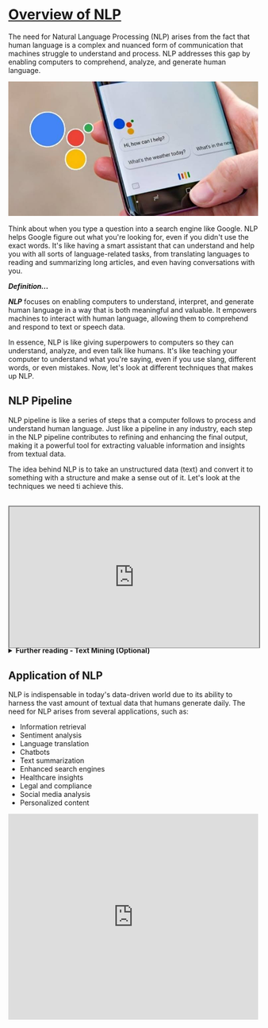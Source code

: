 # <u> Overview of NLP </u>
The need for Natural Language Processing (NLP) arises from the fact that human language is a complex and nuanced form of communication that machines struggle to understand and process. NLP addresses this gap by enabling computers to comprehend, analyze, and generate human language.

![google-assistant.jpeg](./nlp/google-assistant.jpeg)

Think about when you type a question into a search engine like Google. NLP helps Google figure out what you're looking for, even if you didn't use the exact words. It's like having a smart assistant that can understand and help you with all sorts of language-related tasks, from translating languages to reading and summarizing long articles, and even having conversations with you.

<aside>

**_Definition..._**

**_NLP_** focuses on enabling computers to understand, interpret, and generate human language in a way that is both meaningful and valuable. It empowers machines to interact with human language, allowing them to comprehend and respond to text or speech data.
</aside>

In essence, NLP is like giving superpowers to computers so they can understand, analyze, and even talk like humans. It's like teaching your computer to understand what you're saying, even if you use slang, different words, or even mistakes. Now, let's look at different techniques that makes up NLP.

## NLP Pipeline
NLP pipeline is like a series of steps that a computer follows to process and understand human language. Just like a pipeline in any industry, each step in the NLP pipeline contributes to refining and enhancing the final output, making it a powerful tool for extracting valuable information and insights from textual data.

The idea behind NLP is to take an unstructured data (text) and convert it to something with a structure and make a sense out of it. Let's look at the techniques we need ti achieve this.

<br>
<div style="position: relative; padding-bottom: 56.25%; height: 0;"><iframe src="https://www.youtube.com/embed/fLvJ8VdHLA0" title="Cross Validation" frameborder="0" allow="accelerometer; autoplay; clipboard-write; encrypted-media; gyroscope; picture-in-picture" allowfullscreen style="position: absolute; top: 0; left: 0; width: 100%; height: 100%; border: 2px solid grey;"></iframe></div>

<details>
<summary><b> Further reading - Text Mining (Optional) </b></summary>

<div style="position: relative; padding-bottom: 56.25%; height: 0;"><iframe width="100%" height="415" src="https://www.youtube.com/embed/BeDeHntF68M" title="Linking your CSS" frameborder="0" allow="accelerometer; autoplay; clipboard-write; encrypted-media; gyroscope; picture-in-picture" allowfullscreen></iframe></div>
</details>


## Application of NLP
NLP is indispensable in today's data-driven world due to its ability to harness the vast amount of textual data that humans generate daily. The need for NLP arises from several applications, such as:

- Information retrieval
- Sentiment analysis
- Language translation
- Chatbots
- Text summarization 
- Enhanced search engines 
- Healthcare insights 
- Legal and compliance
- Social media analysis 
- Personalized content 

<div style="position: relative; padding-bottom: 56.25%; height: 0;"><iframe width="100%" height="415" src="https://www.youtube.com/embed/zJn_fPOX6lw?start=58" title="Linking your CSS" frameborder="0" allow="accelerometer; autoplay; clipboard-write; encrypted-media; gyroscope; picture-in-picture" allowfullscreen></iframe></div>

<br>

> ➡️ Next, we'll look at `NLP tools and libraries`... 🎯.
